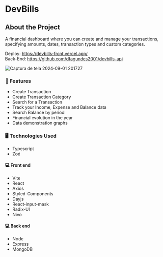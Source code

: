 # DevBills

## About the Project
A financial dashboard where you can create and manage your transactions, specifying amounts, dates, transaction types and custom categories.

Deploy: https://devbills-front.vercel.app/ <br> Back-End: https://github.com/dfagundes2001/devbills-api 

![Captura de tela 2024-09-01 201727](https://github.com/user-attachments/assets/7dbc60a2-a031-4e73-bd78-e3df4f6acdaf)

### 🔧 Features

* Create Transaction
* Create Transaction Category
* Search for a Transaction
* Track your Income, Expense and Balance data
* Search Balance by period
* Financial evolution in the year
* Data demonstration graphs

### 🖥 Technologies Used 

* Typescript
* Zod

#### 💻 Front end 
* Vite
* React
* Axios
* Styled-Components
* Dayjs
* React-input-mask
* Radix-UI
* Nivo

#### 💻 Back end
* Node
* Express
* MongoDB
